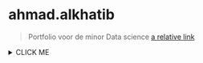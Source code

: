 # ahmad.alkhatib

> Portfolio voor de minor Data science
[a relative link](other_file.md)

<details><summary>CLICK ME</summary>
<p>
<summary>CLICK ME</summary>


</p>
</details>
